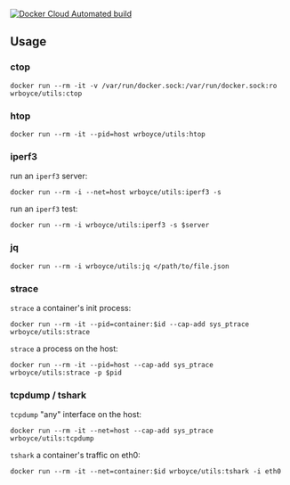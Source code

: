 [![Docker Cloud Automated build](https://img.shields.io/docker/cloud/automated/wrboyce/utils)](https://hub.docker.com/r/wrboyce/utils)

## Usage

### ctop

```
docker run --rm -it -v /var/run/docker.sock:/var/run/docker.sock:ro wrboyce/utils:ctop
```

### htop

```
docker run --rm -it --pid=host wrboyce/utils:htop
```

### iperf3

run an `iperf3` server:

```
docker run --rm -i --net=host wrboyce/utils:iperf3 -s
```

run an `iperf3` test:

```
docker run --rm -i wrboyce/utils:iperf3 -s $server
```

### jq

```
docker run --rm -i wrboyce/utils:jq </path/to/file.json
```

### strace

`strace` a container's init process:

```
docker run --rm -it --pid=container:$id --cap-add sys_ptrace wrboyce/utils:strace
```

`strace` a process on the host:

```
docker run --rm -it --pid=host --cap-add sys_ptrace wrboyce/utils:strace -p $pid
```

### tcpdump / tshark

`tcpdump` "any" interface on the host:

```
docker run --rm -it --net=host --cap-add sys_ptrace wrboyce/utils:tcpdump
```

`tshark` a container's traffic on eth0:

```
docker run --rm -it --net=container:$id wrboyce/utils:tshark -i eth0
```
